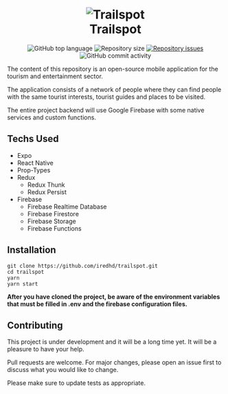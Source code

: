<h1 align="center">
    <img alt="Trailspot" src="https://res.cloudinary.com/iredhd/image/upload/c_scale,w_256/v1592958094/trailspot/PNG-file-1_ccp7n3.png" />
    <br>
    Trailspot
</h1>
<p align="center">
  <img alt="GitHub top language" src="https://img.shields.io/github/languages/top/iredhd/trailspot.svg">

  <img alt="Repository size" src="https://img.shields.io/github/repo-size/iredhd/trailspot.svg">

  <a href="https://github.com/iredhd/trailspot/issues">
    <img alt="Repository issues" src="https://img.shields.io/github/issues/iredhd/trailspot.svg">
  </a>
  
  <img alt="GitHub commit activity" src="https://img.shields.io/github/commit-activity/w/iredhd/trailspot">
</p>

The content of this repository is an open-source mobile application for the tourism and entertainment sector.

The application consists of a network of people where they can find people with the same tourist interests, tourist guides and places to be visited.

The entire project backend will use Google Firebase with some native services and custom functions.

## Techs Used
- Expo
- React Native
- Prop-Types
- Redux
  - Redux Thunk
  - Redux Persist
- Firebase
  - Firebase Realtime Database
  - Firebase Firestore
  - Firebase Storage
  - Firebase Functions

## Installation
```
git clone https://github.com/iredhd/trailspot.git
cd trailspot
yarn
yarn start
```
**After you have cloned the project, be aware of the environment variables that must be filled in .env and the firebase configuration files.**


## Contributing
This project is under development and it will be a long time yet. It will be a pleasure to have your help.

Pull requests are welcome. For major changes, please open an issue first to discuss what you would like to change.

Please make sure to update tests as appropriate.
